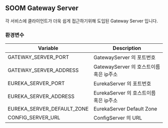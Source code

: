 ## SOOM Gateway Server
각 서비스에 클라이언트가 더욱 쉽게 접근하기위해 도입된 Gateway Server 입니다.
### 환경변수
|Variable|Description|
|---|---|
| GATEWAY_SERVER_PORT | GatewayServer 의 포트번호 |
| GATEWAY_SERVER_ADDRESS | GatewayServer 의 호스트이름 혹은 ip주소 |
| EUREKA_SERVER_PORT | EurekaServer 의 포트번호 |
| EUREKA_SERVER_ADDRESS | EurekaServer 의 호스트이름 혹은 ip주소 |
| EUREKA_SERVER_DEFAULT_ZONE | EurekaServer Default Zone |
| CONFIG_SERVER_URL | ConfigServer 의 URL |
